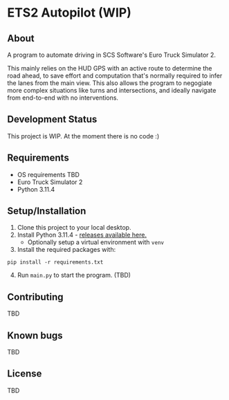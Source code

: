 # ETS2 Autopilot (WIP)
## About
A program to automate driving in SCS Software's Euro Truck Simulator 2.

This mainly relies on the HUD GPS with an active route to determine the road ahead, to save effort and computation that's normally required to infer the lanes from the main view. This also allows the program to negogiate more complex situations like turns and intersections, and ideally navigate from end-to-end with no interventions.

## Development Status
This project is WIP. At the moment there is no code :)

## Requirements

* OS requirements TBD
* Euro Truck Simulator 2
* Python 3.11.4

## Setup/Installation

1. Clone this project to your local desktop.
2. Install Python 3.11.4 - [releases available here.](https://www.python.org/downloads/release/python-3114/)
   - Optionally setup a virtual environment with `venv`
3. Install the required packages with:
```
pip install -r requirements.txt
```
4. Run `main.py` to start the program. (TBD)

## Contributing
TBD

## Known bugs
TBD

## License
TBD
